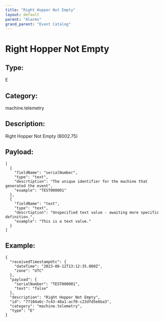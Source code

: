 ```yaml
---
title: "Right Hopper Not Empty"
layout: default
parent: "Alarms"
grand_parent: "Event Catalog"
---
```


# Right Hopper Not Empty

## Type:

E

## Category:

machine.telemetry

## Description: 

Right Hopper Not Empty (8002.75)

## Payload:

```
[
  {
    "fieldName": "serialNumber",
    "type": "text",
    "descrtiption": "The unique identifier for the machine that generated the event",
    "example": "TEST000001"
  },
  {
    "fieldName": "text",
    "type": "text",
    "descrtiption": "Unspecified text value - awaiting more specific definition.",
    "example": "This is a text value."
  }
]
```

## Example:

```
{
  "receivedTimestampUtc": {
    "dateTime": "2023-06-12T13:12:35.000Z",
    "zone": "UTC"
  },
  "payload": {
    "serialNumber": "TEST000001",
    "text": "false"
  },
  "description": "Right Hopper Not Empty",
  "id": "77104a6c-7c43-48a1-acf0-c23dfd5e6ba3",
  "category": "machine.telemetry",
  "type": "E"
}
```
